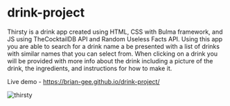 # drink-project

Thirsty is a drink app created using HTML, CSS with Bulma framework, and JS using TheCocktailDB API and Random Useless Facts API. Using this app you are able to search for a drink name a be presented with a list of drinks with similar names that you can select from. When clicking on a drink you will be provided with more info about the drink including a picture of the drink, the ingredients, and instructions for how to make it.

Live demo - https://brian-gee.github.io/drink-project/

![thirsty](https://user-images.githubusercontent.com/39035211/181621432-8bf18d5b-4c59-43aa-b97d-218ea0f80913.png)
